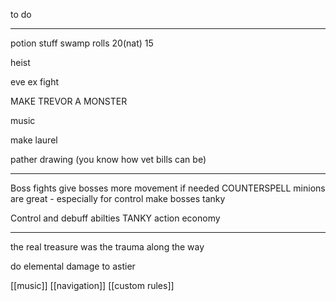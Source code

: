 to do
________________________

potion stuff
	swamp
	rolls 20(nat)
	15

heist

eve ex fight

MAKE TREVOR A MONSTER

music

make laurel

pather drawing
(you know how vet bills can be)

------------
Boss fights
give bosses more movement if needed
COUNTERSPELL
minions are great - especially for control
make bosses tanky

Control and debuff abilties
TANKY
action economy 

-------
the real treasure was the trauma along the way

do elemental damage to astier

[[music]]
[[navigation]]
[[custom rules]]
